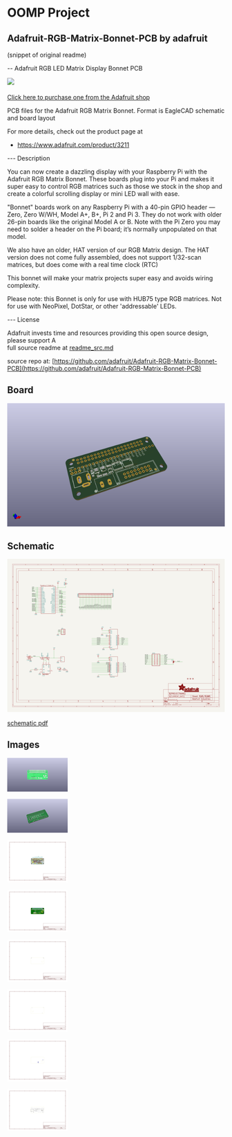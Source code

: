 # OOMP Project  
## Adafruit-RGB-Matrix-Bonnet-PCB  by adafruit  
  
(snippet of original readme)  
  
-- Adafruit RGB LED Matrix Display Bonnet PCB  
  
<a href="http://www.adafruit.com/products/3211"><img src="assets/image.jpg?raw=true" width="500px"><br/>  
Click here to purchase one from the Adafruit shop</a>  
  
PCB files for the Adafruit RGB Matrix Bonnet. Format is EagleCAD schematic and board layout  
  
For more details, check out the product page at  
* https://www.adafruit.com/product/3211  
  
--- Description  
  
You can now create a dazzling display with your Raspberry Pi with the Adafruit RGB Matrix Bonnet. These boards plug into your Pi and makes it super easy to control RGB matrices such as those we stock in the shop and create a colorful scrolling display or mini LED wall with ease.  
  
"Bonnet" boards work on any Raspberry Pi with a 40-pin GPIO header — Zero, Zero W/WH, Model A+, B+, Pi 2 and Pi 3. They do not work with older 26-pin boards like the original Model A or B. Note with the Pi Zero you may need to solder a header on the Pi board; it’s normally unpopulated on that model.  
  
We also have an older, HAT version of our RGB Matrix design. The HAT version does not come fully assembled, does not support 1/32-scan matrices, but does come with a real time clock (RTC)  
  
This bonnet will make your matrix projects super easy and avoids wiring complexity.  
  
Please note: this Bonnet is only for use with HUB75 type RGB matrices. Not for use with NeoPixel, DotStar, or other 'addressable' LEDs.  
  
--- License  
  
Adafruit invests time and resources providing this open source design, please support A  
  full source readme at [readme_src.md](readme_src.md)  
  
source repo at: [https://github.com/adafruit/Adafruit-RGB-Matrix-Bonnet-PCB](https://github.com/adafruit/Adafruit-RGB-Matrix-Bonnet-PCB)  
## Board  
  
[![working_3d.png](working_3d_600.png)](working_3d.png)  
## Schematic  
  
[![working_schematic.png](working_schematic_600.png)](working_schematic.png)  
  
[schematic pdf](working_schematic.pdf)  
## Images  
  
[![working_3D_bottom.png](working_3D_bottom_140.png)](working_3D_bottom.png)  
  
[![working_3D_top.png](working_3D_top_140.png)](working_3D_top.png)  
  
[![working_assembly_page_01.png](working_assembly_page_01_140.png)](working_assembly_page_01.png)  
  
[![working_assembly_page_02.png](working_assembly_page_02_140.png)](working_assembly_page_02.png)  
  
[![working_assembly_page_03.png](working_assembly_page_03_140.png)](working_assembly_page_03.png)  
  
[![working_assembly_page_04.png](working_assembly_page_04_140.png)](working_assembly_page_04.png)  
  
[![working_assembly_page_05.png](working_assembly_page_05_140.png)](working_assembly_page_05.png)  
  
[![working_assembly_page_06.png](working_assembly_page_06_140.png)](working_assembly_page_06.png)  
